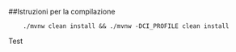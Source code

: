 ##Istruzioni per la compilazione
```
    ./mvnw clean install && ./mvnw -DCI_PROFILE clean install
```
Test
